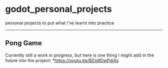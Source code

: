 # godot_personal_projects
personal projects to put what i've learnt into practice

---

## Pong Game
Currently still a work in progress, but here is one thing I might add in the future into the project:
*<https://youtu.be/BZp8DwPdj4s>